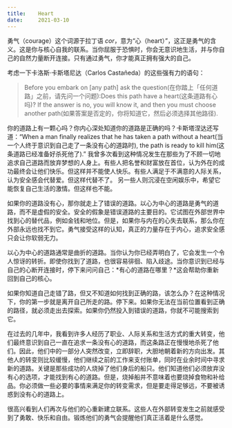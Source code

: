 ```yaml
---
title:    Heart
date:     2021-03-10
---
```


勇气（courage）这个词源于拉丁语 *cor*，意为“心（heart）”，这正是勇气的含义。这是你与核心自我的联系。当你屈服于恐惧时，你会无意识地生活，并与你自己的自然力量断开连接。只有通过勇气，你才能真正拥有强大的自己。

考虑一下卡洛斯·卡斯塔尼达（Carlos Castañeda）的这些强有力的语句：

> Before you embark on [any path] ask the question(在你踏上「任何道路」之前，请先问一个问题):Does this path have a heart(这条道路有心吗)? If the answer is no, you will know it, and then you must choose another path(如果答案是否定的，你将知道它，然后必须选择其他路径).

你的道路上有一颗心吗？你内心深处知道你的道路是正确的吗？卡斯塔涅达还写道：“When a man finally realizes that he has taken a path without a heart(当一个人终于意识到自己走了一条没有心的道路时), the path is ready to kill him(这条道路已经准备好杀死他了).” 我曾多次看到这种情况发生在那些为了不顾一切地追求自己道路而放弃梦想的人身上。有些人把名誉和财富放在首位，认为外在的成功最终会让他们快乐。但这样并不能使人快乐。有些人满足于不满意的人际关系，认为安全感会代替爱。但这样代替不了。
另一些人则沉浸在空闲娱乐中，希望它能恢复自己生活的激情。但这样也不能。

如果你的道路没有心，那你就走上了错误的道路。以心为中心的道路是勇气的道路，而不是虚假的安全。安全的假象是错误道路的主要目的。它试图在外部世界中找到心的替代品，例如金钱和地位。但是，如果你与内在的心失去联系，那么你在外部永远也找不到它。勇气接受这样的认知，真正的力量存在于内心，追求安全感只会让你软弱无力。

以心为中心的道路通常是曲折的道路。当你认为你已经弄明白了，它会发生一个令人惊讶的转折。即使你找到了道路，也很容易徘徊、陷入歧途。当你意识到已经与自己的心断开连接时，停下来问问自己：*有心的道路在哪里？*这会帮助你重新回到自己的核心。

如果你知道自己走错了路，但又不知道如何找到正确的路，该怎么办？在这种情况下，你的第一步就是离开自己所走的路。停下来。如果你无法在当前位置看到正确的路径，就必须走出去探索。如果你仍然投入到错误的道路，你就不可能搜索到它。

在过去的几年中，我看到许多人经历了职业、人际关系和生活方式的重大转变，他们最终意识到自己一直在追求一条没有心的道路，而这条路正在慢慢地杀死了他们。因此，他们中的一部分人突然改变，立即辞职，大胆地朝着新的方向出发。其他人的转变则比较缓慢，他们继续之前的工作来支付账单，同时在业余时间中寻求新的道路。关键是那些成功的人烧掉了他们身后的船只。他们知道他们必须放弃没有心的选项，才能找到有心的道路。但是，烧掉船并不意味着也要烧掉食物和补给品。你必须做一些必要的事情来满足你的转变需求，但是要走得足够远，不要被诱惑到没有心的道路上。

很高兴看到人们再次与他们的心重新建立联系。这些人在外部转变发生之前就感受到了勇敢、快乐和自由。锻炼他们的勇气会提醒他们真正活着是什么感觉。
